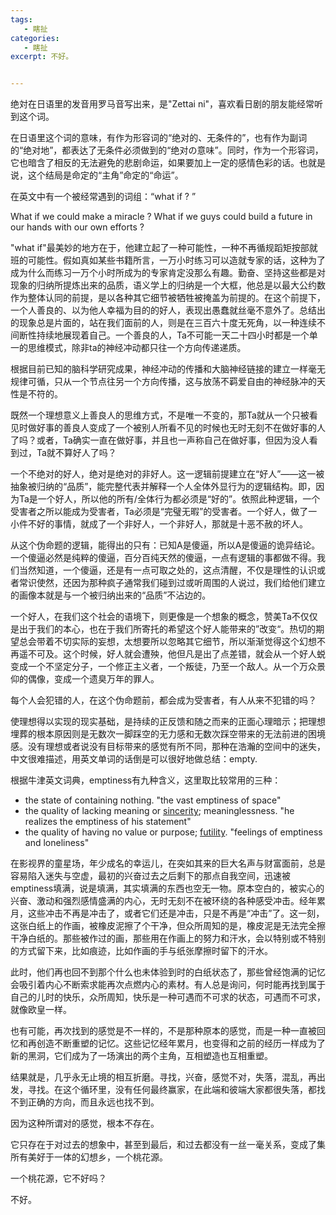 ```yaml
---
tags:
   - 瞎扯
categories:
   - 瞎扯
excerpt: 不好。


---
```




绝対在日语里的发音用罗马音写出来，是"Zettai ni"，喜欢看日剧的朋友能经常听到这个词。



在日语里这个词的意味，有作为形容词的“绝对的、无条件的”，也有作为副词的“绝对地”，都表达了无条件必须做到的“绝对の意味”。同时，作为一个形容词，它也暗含了相反的无法避免的悲剧命运，如果要加上一定的感情色彩的话。也就是说，这个结局是命定的“主角”命定的“命运”。



在英文中有一个被经常遇到的词组：“what if ? ”



What if we could make a miracle ?  What if we guys could build a future in our hands with our own efforts ?



"what if"最美妙的地方在于，他建立起了一种可能性，一种不再循规蹈矩按部就班的可能性。假如真如某些书籍所言，一万小时练习可以造就专家的话，这种为了成为什么而练习一万个小时所成为的专家肯定没那么有趣。勤奋、坚持这些都是对现象的归纳所提炼出来的品质，语义学上的归纳是一个大框，他总是以最大公约数作为整体认同的前提，是以各种其它细节被牺牲被掩盖为前提的。在这个前提下，一个人善良的、以为他人幸福为目的的好人，表现出愚蠢就丝毫不意外了。总结出的现象总是片面的，站在我们面前的人，则是在三百六十度无死角，以一种连续不间断性持续地展现着自己。一个善良的人，Ta不可能一天二十四小时都是一个单一的思维模式，除非ta的神经冲动都只往一个方向传递递质。



根据目前已知的脑科学研究成果，神经冲动的传播和大脑神经链接的建立一样毫无规律可循，只从一个节点往另一个方向传播，这与放荡不羁爱自由的神经脉冲的天性是不符的。



既然一个理想意义上善良人的思维方式，不是唯一不变的，那Ta就从一个只被看见时做好事的善良人变成了一个被别人所看不见的时候也无时无刻不在做好事的人了吗？或者，Ta确实一直在做好事，并且也一声称自己在做好事，但因为没人看到过，Ta就不算好人了吗？



一个不绝对的好人，绝对是绝对的非好人。这一逻辑前提建立在“好人”——这一被抽象被归纳的“品质”，能完整代表并解释一个人全体外显行为的逻辑结构。即，因为Ta是一个好人，所以他的所有/全体行为都必须是“好的”。依照此种逻辑，一个受害者之所以能成为受害者，Ta必须是“完璧无暇”的受害者。一个好人，做了一小件不好的事情，就成了一个非好人，一个非好人，那就是十恶不赦的坏人。



从这个伪命题的逻辑，能得出的只有：已知A是傻逼，所以A是傻逼的诡异结论。一个傻逼必然是纯粹的傻逼，百分百纯天然的傻逼，一点有逻辑的事都做不得。我们当然知道，一个傻逼，还是有一点可取之处的，这点清醒，不仅是理性的认识或者常识使然，还因为那种疯子通常我们碰到过或听周围的人说过，我们给他们建立的画像本就是与一个被归纳出来的“品质”不沾边的。



一个好人，在我们这个社会的语境下，则更像是一个想象的概念，赞美Ta不仅仅是出于我们的本心，也在于我们所寄托的希望这个好人能带来的”改变“。热切的期望总会带着不切实际的妄想，太想要所以忽略其它细节，所以渐渐觉得这个幻想不再遥不可及。这个时候，好人就会遭殃，他但凡是出了点差错，就会从一个好人蜕变成一个不坚定分子，一个修正主义者，一个叛徒，乃至一个敌人。从一个万众景仰的偶像，变成一个遗臭万年的罪人。



每个人会犯错的人，在这个伪命题前，都会成为受害者，有人从来不犯错的吗？



使理想得以实现的现实基础，是持续的正反馈和随之而来的正面心理暗示；把理想埋葬的根本原因则是无数次一脚踩空的无力感和无数次踩空带来的无法前进的困境感。没有理想或者说没有目标带来的感觉有所不同，那种在浩瀚的空间中的迷失，中文很难描述，用英文单词的话倒是可以很好地做总结：empty.



根据牛津英文词典，emptiness有九种含义，这里取比较常用的三种：

* the state of containing nothing. "the vast emptiness of space"
* the quality of lacking meaning or [sincerity](https://www.merriam-webster.com/dictionary/sincerity); meaninglessness. "he realizes the emptiness of his statement"
* the quality of having no value or purpose; [futility](https://www.merriam-webster.com/dictionary/futility). "feelings of emptiness and loneliness"



在影视界的童星场，年少成名的幸运儿，在突如其来的巨大名声与财富面前，总是容易陷入迷失与空虚，最初的兴奋过去之后剩下的那点自我空间，迅速被emptiness填满，说是填满，其实填满的东西也空无一物。原本空白的，被实心的兴奋、激动和强烈感情盛满的内心，无时无刻不在被环绕的各种感受冲击。经年累月，这些冲击不再是冲击了，或者它们还是冲击，只是不再是“冲击”了。这一刻，这张白纸上的作画，被橡皮泥擦了个干净，但众所周知的是，橡皮泥是无法完全擦干净白纸的。那些被作过的画，那些用在作画上的努力和汗水，会以特别或不特别的方式留下来，比如痕迹，比如作画的手与纸张摩擦时留下的汗水。



此时，他们再也回不到那个什么也未体验到时的白纸状态了，那些曾经饱满的记忆会吸引着内心不断索求能再次点燃内心的素材。有人总是询问，何时能再找到属于自己的儿时的快乐，众所周知，快乐是一种可遇而不可求的状态，可遇而不可求，就像欧皇一样。



也有可能，再次找到的感觉是不一样的，不是那种原本的感觉，而是一种一直被回忆和再创造不断重塑的记忆。这些记忆经年累月，也变得和之前的经历一样成为了新的黑洞，它们成为了一场演出的两个主角，互相塑造也互相重塑。



结果就是，几乎永无止境的相互折磨。寻找，兴奋，感觉不对，失落，混乱，再出发，寻找。在这个循环里，没有任何最终赢家，在此端和彼端大家都很失落，都找不到正确的方向，而且永远也找不到。



因为这种所谓对的感觉，根本不存在。



它只存在于对过去的想象中，甚至到最后，和过去都没有一丝一毫关系，变成了集所有美好于一体的幻想乡，一个桃花源。



一个桃花源，它不好吗？



不好。













